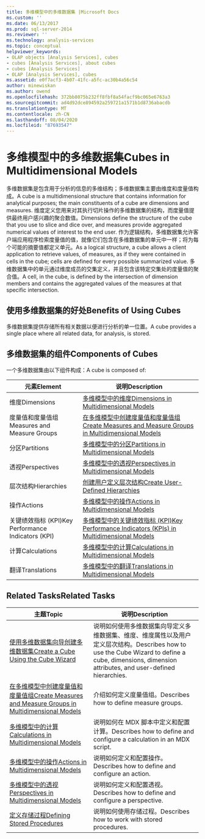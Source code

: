 ```yaml
---
title: 多维模型中的多维数据集 |Microsoft Docs
ms.custom: ''
ms.date: 06/13/2017
ms.prod: sql-server-2014
ms.reviewer: ''
ms.technology: analysis-services
ms.topic: conceptual
helpviewer_keywords:
- OLAP objects [Analysis Services], cubes
- cubes [Analysis Services], about cubes
- cubes [Analysis Services]
- OLAP [Analysis Services], cubes
ms.assetid: e0f7acf3-4b07-41fc-a5fc-ac30b4a56c54
author: minewiskan
ms.author: owend
ms.openlocfilehash: 372bb8075b232ff8fbf8a54facf9bc065e6763a3
ms.sourcegitcommit: ad4d92dce894592a259721a1571b1d8736abacdb
ms.translationtype: MT
ms.contentlocale: zh-CN
ms.lasthandoff: 08/04/2020
ms.locfileid: "87693547"
---
```

# <a name="cubes-in-multidimensional-models"></a><span data-ttu-id="8c077-102">多维模型中的多维数据集</span><span class="sxs-lookup"><span data-stu-id="8c077-102">Cubes in Multidimensional Models</span></span>
  <span data-ttu-id="8c077-103">多维数据集是包含用于分析的信息的多维结构；多维数据集主要由维度和度量值构成。</span><span class="sxs-lookup"><span data-stu-id="8c077-103">A cube is a multidimensional structure that contains information for analytical purposes; the main constituents of a cube are dimensions and measures.</span></span> <span data-ttu-id="8c077-104">维度定义您用来对其执行切片操作的多维数据集的结构，而度量值提供最终用户感兴趣的聚合数值。</span><span class="sxs-lookup"><span data-stu-id="8c077-104">Dimensions define the structure of the cube that you use to slice and dice over, and measures provide aggregated numerical values of interest to the end user.</span></span> <span data-ttu-id="8c077-105">作为逻辑结构，多维数据集允许客户端应用程序检索度量值的值，就像它们包含在多维数据集的单元中一样；将为每个可能的摘要值都定义单元。</span><span class="sxs-lookup"><span data-stu-id="8c077-105">As a logical structure, a cube allows a client application to retrieve values, of measures, as if they were contained in cells in the cube; cells are defined for every possible summarized value.</span></span> <span data-ttu-id="8c077-106">多维数据集中的单元通过维度成员的交集定义，并且包含该特定交集处的度量值的聚合值。</span><span class="sxs-lookup"><span data-stu-id="8c077-106">A cell, in the cube, is defined by the intersection of dimension members and contains the aggregated values of the measures at that specific intersection.</span></span>  
  
## <a name="benefits-of-using-cubes"></a><span data-ttu-id="8c077-107">使用多维数据集的好处</span><span class="sxs-lookup"><span data-stu-id="8c077-107">Benefits of Using Cubes</span></span>  
 <span data-ttu-id="8c077-108">多维数据集提供存储所有相关数据以便进行分析的单一位置。</span><span class="sxs-lookup"><span data-stu-id="8c077-108">A cube provides a single place where all related data, for analysis, is stored.</span></span>  
  
## <a name="components-of-cubes"></a><span data-ttu-id="8c077-109">多维数据集的组件</span><span class="sxs-lookup"><span data-stu-id="8c077-109">Components of Cubes</span></span>  
 <span data-ttu-id="8c077-110">一个多维数据集由以下组件构成：</span><span class="sxs-lookup"><span data-stu-id="8c077-110">A cube is composed of:</span></span>  
  
|<span data-ttu-id="8c077-111">元素</span><span class="sxs-lookup"><span data-stu-id="8c077-111">Element</span></span>|<span data-ttu-id="8c077-112">说明</span><span class="sxs-lookup"><span data-stu-id="8c077-112">Description</span></span>|  
|-------------|-----------------|  
|<span data-ttu-id="8c077-113">维度</span><span class="sxs-lookup"><span data-stu-id="8c077-113">Dimensions</span></span>|[<span data-ttu-id="8c077-114">多维模型中的维度</span><span class="sxs-lookup"><span data-stu-id="8c077-114">Dimensions in Multidimensional Models</span></span>](dimensions-in-multidimensional-models.md)|  
|<span data-ttu-id="8c077-115">度量值和度量值组</span><span class="sxs-lookup"><span data-stu-id="8c077-115">Measures and Measure Groups</span></span>|[<span data-ttu-id="8c077-116">在多维模型中创建度量值和度量值组</span><span class="sxs-lookup"><span data-stu-id="8c077-116">Create Measures and Measure Groups in Multidimensional Models</span></span>](create-measures-and-measure-groups-in-multidimensional-models.md)|  
|<span data-ttu-id="8c077-117">分区</span><span class="sxs-lookup"><span data-stu-id="8c077-117">Partitions</span></span>|[<span data-ttu-id="8c077-118">多维模型中的分区</span><span class="sxs-lookup"><span data-stu-id="8c077-118">Partitions in Multidimensional Models</span></span>](partitions-in-multidimensional-models.md)|  
|<span data-ttu-id="8c077-119">透视</span><span class="sxs-lookup"><span data-stu-id="8c077-119">Perspectives</span></span>|[<span data-ttu-id="8c077-120">多维模型中的透视</span><span class="sxs-lookup"><span data-stu-id="8c077-120">Perspectives in Multidimensional Models</span></span>](perspectives-in-multidimensional-models.md)|  
|<span data-ttu-id="8c077-121">层次结构</span><span class="sxs-lookup"><span data-stu-id="8c077-121">Hierarchies</span></span>|[<span data-ttu-id="8c077-122">创建用户定义层次结构</span><span class="sxs-lookup"><span data-stu-id="8c077-122">Create User-Defined Hierarchies</span></span>](user-defined-hierarchies-create.md)|  
|<span data-ttu-id="8c077-123">操作</span><span class="sxs-lookup"><span data-stu-id="8c077-123">Actions</span></span>|[<span data-ttu-id="8c077-124">多维模型中的操作</span><span class="sxs-lookup"><span data-stu-id="8c077-124">Actions in Multidimensional Models</span></span>](actions-in-multidimensional-models.md)|  
|<span data-ttu-id="8c077-125">关键绩效指标 (KPI)</span><span class="sxs-lookup"><span data-stu-id="8c077-125">Key Performance Indicators (KPI)</span></span>|[<span data-ttu-id="8c077-126">多维模型中的关键绩效指标 (KPI)</span><span class="sxs-lookup"><span data-stu-id="8c077-126">Key Performance Indicators &#40;KPIs&#41; in Multidimensional Models</span></span>](key-performance-indicators-kpis-in-multidimensional-models.md)|  
|<span data-ttu-id="8c077-127">计算</span><span class="sxs-lookup"><span data-stu-id="8c077-127">Calculations</span></span>|[<span data-ttu-id="8c077-128">多维模型中的计算</span><span class="sxs-lookup"><span data-stu-id="8c077-128">Calculations in Multidimensional Models</span></span>](calculations-in-multidimensional-models.md)|  
|<span data-ttu-id="8c077-129">翻译</span><span class="sxs-lookup"><span data-stu-id="8c077-129">Translations</span></span>|[<span data-ttu-id="8c077-130">多维模型中的翻译</span><span class="sxs-lookup"><span data-stu-id="8c077-130">Translations in Multidimensional Models</span></span>](translations-in-multidimensional-models-analysis-services.md)|  
  
## <a name="related-tasks"></a><span data-ttu-id="8c077-131">Related Tasks</span><span class="sxs-lookup"><span data-stu-id="8c077-131">Related Tasks</span></span>  
  
|<span data-ttu-id="8c077-132">主题</span><span class="sxs-lookup"><span data-stu-id="8c077-132">Topic</span></span>|<span data-ttu-id="8c077-133">说明</span><span class="sxs-lookup"><span data-stu-id="8c077-133">Description</span></span>|  
|-----------|-----------------|  
|[<span data-ttu-id="8c077-134">使用多维数据集向导创建多维数据集</span><span class="sxs-lookup"><span data-stu-id="8c077-134">Create a Cube Using the Cube Wizard</span></span>](create-a-cube-using-the-cube-wizard.md)|<span data-ttu-id="8c077-135">说明如何使用多维数据集向导定义多维数据集、维度、维度属性以及用户定义层次结构。</span><span class="sxs-lookup"><span data-stu-id="8c077-135">Describes how to use the Cube Wizard to define a cube, dimensions, dimension attributes, and user-defined hierarchies.</span></span>|  
|[<span data-ttu-id="8c077-136">在多维模型中创建度量值和度量值组</span><span class="sxs-lookup"><span data-stu-id="8c077-136">Create Measures and Measure Groups in Multidimensional Models</span></span>](create-measures-and-measure-groups-in-multidimensional-models.md)|<span data-ttu-id="8c077-137">介绍如何定义度量值组。</span><span class="sxs-lookup"><span data-stu-id="8c077-137">Describes how to define measure groups.</span></span>|  
|[<span data-ttu-id="8c077-138">多维模型中的计算</span><span class="sxs-lookup"><span data-stu-id="8c077-138">Calculations in Multidimensional Models</span></span>](calculations-in-multidimensional-models.md)|<span data-ttu-id="8c077-139">说明如何在 MDX 脚本中定义和配置计算。</span><span class="sxs-lookup"><span data-stu-id="8c077-139">Describes how to define and configure a calculation in an MDX script.</span></span>|  
|[<span data-ttu-id="8c077-140">多维模型中的操作</span><span class="sxs-lookup"><span data-stu-id="8c077-140">Actions in Multidimensional Models</span></span>](actions-in-multidimensional-models.md)|<span data-ttu-id="8c077-141">说明如何定义和配置操作。</span><span class="sxs-lookup"><span data-stu-id="8c077-141">Describes how to define and configure an action.</span></span>|  
|[<span data-ttu-id="8c077-142">多维模型中的透视</span><span class="sxs-lookup"><span data-stu-id="8c077-142">Perspectives in Multidimensional Models</span></span>](perspectives-in-multidimensional-models.md)|<span data-ttu-id="8c077-143">说明如何定义和配置透视。</span><span class="sxs-lookup"><span data-stu-id="8c077-143">Describes how to define and configure a perspective.</span></span>|  
|[<span data-ttu-id="8c077-144">定义存储过程</span><span class="sxs-lookup"><span data-stu-id="8c077-144">Defining Stored Procedures</span></span>](../multidimensional-models-extending-olap-stored-procedures/defining-stored-procedures.md)|<span data-ttu-id="8c077-145">说明如何使用存储过程。</span><span class="sxs-lookup"><span data-stu-id="8c077-145">Describes how to work with stored procedures.</span></span>|  
  
  
